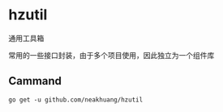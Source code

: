 # hzutil
通用工具箱

常用的一些接口封装，由于多个项目使用，因此独立为一个组件库

## Cammand
```shell
go get -u github.com/neakhuang/hzutil
```